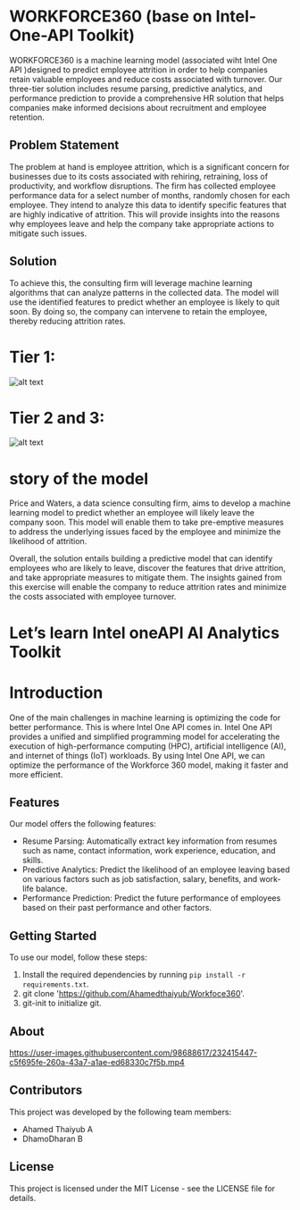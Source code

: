 
# WORKFORCE360    (base  on Intel-One-API Toolkit)
WORKFORCE360 is a machine learning model  (associated wiht Intel One API )designed to predict employee attrition in order to help companies retain valuable employees and reduce costs associated with turnover. Our three-tier solution includes resume parsing, predictive analytics, and performance prediction to provide a comprehensive HR solution that helps companies make informed decisions about recruitment and employee retention.
## Problem Statement

The problem at hand is employee attrition, which is a significant concern for businesses due to its costs associated with rehiring, retraining, loss of productivity, and workflow disruptions. The firm has collected employee performance data for a select number of months, randomly chosen for each employee. They intend to analyze this data to identify specific features that are highly indicative of attrition. This will provide insights into the reasons why employees leave and help the company take appropriate actions to mitigate such issues.


## Solution

To achieve this, the consulting firm will leverage machine learning algorithms that can analyze patterns in the collected data. The model will use the identified features to predict whether an employee is likely to quit soon. By doing so, the company can intervene to retain the employee, thereby reducing attrition rates.

# Tier 1:

![alt text](https://github.com/Ahamedthaiyub/Workfoce360/blob/main/objects/Screenshot%20(252).png?raw=true)

# Tier 2 and 3:

![alt text](https://github.com/Ahamedthaiyub/Workfoce360/blob/main/objects/Screenshot%20(251).png?raw=true)


# story of the model

Price and Waters, a data science consulting firm, aims to develop a machine learning model to predict whether an employee will likely leave the company soon. This model will enable them to take pre-emptive measures to address the underlying issues faced by the employee and minimize the likelihood of attrition.



Overall, the solution entails building a predictive model that can identify employees who are likely to leave, discover the features that drive attrition, and take appropriate measures to mitigate them. The insights gained from this exercise will enable the company to reduce attrition rates and minimize the costs associated with employee turnover.

# Let’s learn Intel oneAPI AI Analytics Toolkit​
# Introduction

One of the main challenges in machine learning is optimizing the code for better performance. This is where Intel One API comes in. Intel One API provides a unified and simplified programming model for accelerating the execution of high-performance computing (HPC), artificial intelligence (AI), and internet of things (IoT) workloads. By using Intel One API, we can optimize the performance of the Workforce 360 model, making it faster and more efficient.



## Features

Our model offers the following features:

- Resume Parsing: Automatically extract key information from resumes such as name, contact information, work experience, education, and skills.
- Predictive Analytics: Predict the likelihood of an employee leaving based on various factors such as job satisfaction, salary, benefits, and work-life balance.
- Performance Prediction: Predict the future performance of employees based on their past performance and other factors.

## Getting Started

To use our model, follow these steps:

1. Install the required dependencies by running `pip install -r requirements.txt`.
2. git clone 'https://github.com/Ahamedthaiyub/Workfoce360'.
3. git-init to initialize git.



## About


https://user-images.githubusercontent.com/98688617/232415447-c5f695fe-260a-43a7-a1ae-ed68330c7f5b.mp4



## Contributors

This project was developed by the following team members:

- Ahamed Thaiyub A
- DhamoDharan B

## License

This project is licensed under the MIT License - see the LICENSE file for details.
